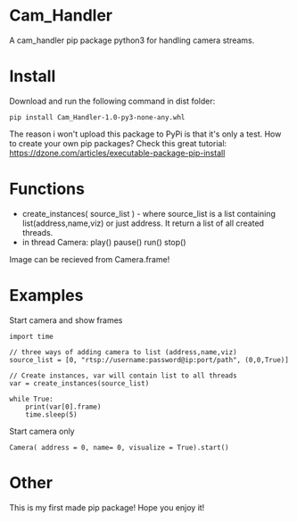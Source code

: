 # Cam_Handler
A cam_handler pip package python3 for handling camera streams.

# Install
Download and run the following command in dist folder:
```
pip install Cam_Handler-1.0-py3-none-any.whl
```
The reason i won't upload this package to PyPi is that it's only a test.
How to create your own pip packages?
Check this great tutorial:
https://dzone.com/articles/executable-package-pip-install

# Functions

* create_instances( source_list ) - where source_list is a list containing list(address,name,viz) or just address. It return a list of all created threads.
* in thread Camera:
play()
pause()
run()
stop()

Image can be recieved from Camera.frame!

# Examples

Start camera and show frames
```
import time

// three ways of adding camera to list (address,name,viz)
source_list = [0, "rtsp://username:password@ip:port/path", (0,0,True)]

// Create instances, var will contain list to all threads
var = create_instances(source_list)

while True:
    print(var[0].frame)
    time.sleep(5)
```

Start camera only
```
Camera( address = 0, name= 0, visualize = True).start()
```

# Other
This is my first made pip package!
Hope you enjoy it!
